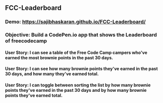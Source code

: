 ## FCC-Leaderboard

### Demo: https://sajibhaskaran.github.io/FCC-Leaderboard/

### Objective: Build a CodePen.io app that shows the Leaderboard of freecodecamp

#### User Story: I can see a table of the Free Code Camp campers who've earned the most brownie points in the past 30 days.

#### User Story: I can see how many brownie points they've earned in the past 30 days, and how many they've earned total.

#### User Story: I can toggle between sorting the list by how many brownie points they've earned in the past 30 days and by how many brownie points they've earned total.

